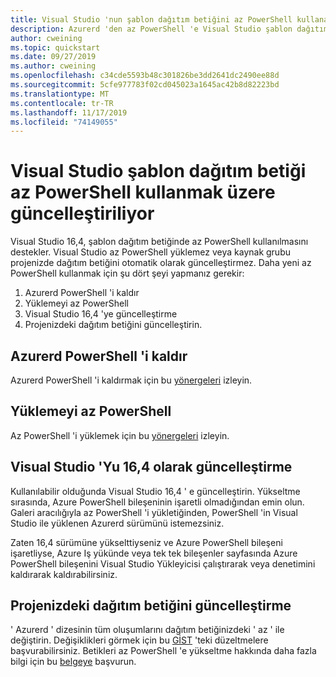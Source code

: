 ```yaml
---
title: Visual Studio 'nun şablon dağıtım betiğini az PowerShell kullanacak şekilde Güncelleştir
description: Azurerd 'den az PowerShell 'e Visual Studio şablon dağıtım betiğini güncelleştirme
author: cweining
ms.topic: quickstart
ms.date: 09/27/2019
ms.author: cweining
ms.openlocfilehash: c34cde5593b48c301826be3dd2641dc2490ee88d
ms.sourcegitcommit: 5cfe977783f02cd045023a1645ac42b8d82223bd
ms.translationtype: MT
ms.contentlocale: tr-TR
ms.lasthandoff: 11/17/2019
ms.locfileid: "74149055"
---
```

# <a name="updating-the-visual-studio-template-deployment-script-to-use-az-powershell"></a>Visual Studio şablon dağıtım betiği az PowerShell kullanmak üzere güncelleştiriliyor

Visual Studio 16,4, şablon dağıtım betiğinde az PowerShell kullanılmasını destekler. Visual Studio az PowerShell yüklemez veya kaynak grubu projenizde dağıtım betiğini otomatik olarak güncelleştirmez. Daha yeni az PowerShell kullanmak için şu dört şeyi yapmanız gerekir:
1. Azurerd PowerShell 'i kaldır
1. Yüklemeyi az PowerShell
1. Visual Studio 16,4 'ye güncelleştirme
1. Projenizdeki dağıtım betiğini güncelleştirin.

## <a name="uninstall-azurerm-powershell"></a>Azurerd PowerShell 'i kaldır
Azurerd PowerShell 'i kaldırmak için bu [yönergeleri](https://docs.microsoft.com/powershell/azure/uninstall-az-ps?view=azps-2.7.0#uninstall-the-azurerm-module) izleyin.

## <a name="install-az-powershell"></a>Yüklemeyi az PowerShell
Az PowerShell 'i yüklemek için bu [yönergeleri](https://docs.microsoft.com/powershell/azure/install-az-ps?view=azps-2.7.0) izleyin.

## <a name="update-visual-studio-to-164"></a>Visual Studio 'Yu 16,4 olarak güncelleştirme
Kullanılabilir olduğunda Visual Studio 16,4 ' e güncelleştirin. Yükseltme sırasında, Azure PowerShell bileşeninin işaretli olmadığından emin olun. Galeri aracılığıyla az PowerShell 'i yükletiğinden, PowerShell 'in Visual Studio ile yüklenen Azurerd sürümünü istemezsiniz.

Zaten 16,4 sürümüne yükselttiyseniz ve Azure PowerShell bileşeni işaretliyse, Azure Iş yükünde veya tek tek bileşenler sayfasında Azure PowerShell bileşenini Visual Studio Yükleyicisi çalıştırarak veya denetimini kaldırarak kaldırabilirsiniz.

## <a name="update-the-deployment-script-in-your-project"></a>Projenizdeki dağıtım betiğini güncelleştirme
' Azurerd ' dizesinin tüm oluşumlarını dağıtım betiğinizdeki ' az ' ile değiştirin. Değişiklikleri görmek için bu [GİST](https://gist.github.com/cweining/d2da2479418ea403499c4306dcf4f619) 'teki düzeltmelere başvurabilirsiniz. Betikleri az PowerShell 'e yükseltme hakkında daha fazla bilgi için bu [belgeye](https://docs.microsoft.com/powershell/azure/migrate-from-azurerm-to-az?view=azps-2.5.0) başvurun.


